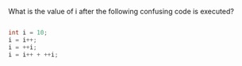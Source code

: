 What is the value of i after the following confusing code is executed?
```java

int i = 10;
i = i++;
i = ++i;
i = i++ + ++i;
```

